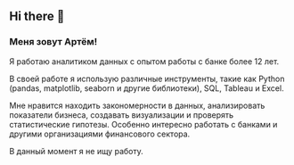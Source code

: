 ## Hi there 👋

### Меня зовут Артём!

Я работаю аналитиком данных с опытом работы с банке более 12 лет.

В своей работе я использую различные инструменты, такие как Python (pandas, matplotlib, seaborn и другие библиотеки), SQL, Tableau и Excel.

Мне нравится находить закономерности в данных, анализировать показатели бизнеса, создавать визуализации и проверять статистические гипотезы. Особенно интересно работать с банками и другими организациями финансового сектора.

В данный момент я не ищу работу.
